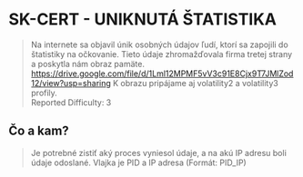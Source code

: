 # SK-CERT - UNIKNUTÁ ŠTATISTIKA
>Na internete sa objavil únik osobných údajov ľudí, ktorí sa zapojili do štatistiky na očkovanie. Tieto údaje zhromažďovala firma tretej strany a poskytla nám obraz pamäte. https://drive.google.com/file/d/1Lml12MPMF5vV3c91E8Cjx9T7JMlZod12/view?usp=sharing
K obrazu pripájame aj volatility2 a volatility3 profily. <br/>
Reported Difficulty: 3


## Čo a kam?
> Je potrebné zistiť aký proces vyniesol údaje, a na akú IP adresu boli údaje odoslané.
Vlajka je PID a IP adresa (Formát: PID_IP)

